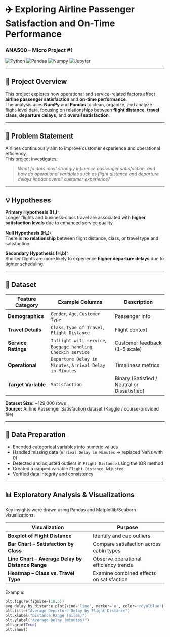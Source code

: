 # ✈️ Exploring Airline Passenger Satisfaction and On-Time Performance  
### ANA500 – Micro Project #1  

![Python](https://img.shields.io/badge/Python-3.10+-blue.svg)
![Pandas](https://img.shields.io/badge/Pandas-Data%20Analysis-green)
![Numpy](https://img.shields.io/badge/Numpy-Scientific%20Computing-orange)
![Jupyter](https://img.shields.io/badge/Jupyter-Notebook-yellow)

---

## 🧠 Project Overview
This project explores how operational and service-related factors affect **airline passenger satisfaction** and **on-time performance**.  
The analysis uses **NumPy** and **Pandas** to clean, organize, and analyze flight-level data, focusing on relationships between **flight distance**, **travel class**, **departure delays**, and **overall satisfaction**.

---

## 🎯 Problem Statement
Airlines continuously aim to improve customer experience and operational efficiency.  
This project investigates:
> *What factors most strongly influence passenger satisfaction, and how do operational variables such as flight distance and departure delays impact overall customer experience?*

---

## 💡 Hypotheses

**Primary Hypothesis (H₁):**  
Longer flights and business-class travel are associated with **higher satisfaction levels** due to enhanced service quality.  

**Null Hypothesis (H₀):**  
There is **no relationship** between flight distance, class, or travel type and satisfaction.  

**Secondary Hypothesis (H₁b):**  
Shorter flights are more likely to experience **higher departure delays** due to tighter scheduling.  


---

## 🧩 Dataset

| Feature Category | Example Columns | Description |
|------------------|-----------------|-------------|
| **Demographics** | `Gender`, `Age`, `Customer Type` | Passenger info |
| **Travel Details** | `Class`, `Type of Travel`, `Flight Distance` | Flight context |
| **Service Ratings** | `Inflight wifi service`, `Baggage handling`, `Checkin service` | Customer feedback (1–5 scale) |
| **Operational** | `Departure Delay in Minutes`, `Arrival Delay in Minutes` | Timeliness metrics |
| **Target Variable** | `Satisfaction` | Binary (Satisfied / Neutral or Dissatisfied) |

**Dataset Size:** ~129,000 rows  
**Source:** Airline Passenger Satisfaction dataset (Kaggle / course-provided file)

---

## 🧹 Data Preparation
- Encoded categorical variables into numeric values  
- Handled missing data (`Arrival Delay in Minutes` → replaced NaNs with 0)  
- Detected and adjusted outliers in `Flight Distance` using the IQR method  
- Created a capped variable `Flight Distance_Adjusted`  
- Verified data integrity and consistency  

---

## 📊 Exploratory Analysis & Visualizations
Key insights were drawn using Pandas and Matplotlib/Seaborn visualizations:

| Visualization | Purpose |
|----------------|----------|
| **Boxplot of Flight Distance** | Identify and cap outliers |
| **Bar Chart – Satisfaction by Class** | Compare satisfaction across cabin types |
| **Line Chart – Average Delay by Distance Range** | Observe operational efficiency trends |
| **Heatmap – Class vs. Travel Type** | Examine combined effects on satisfaction |

Example:
```python
plt.figure(figsize=(10,5))
avg_delay_by_distance.plot(kind='line', marker='o', color='royalblue')
plt.title("Average Departure Delay by Flight Distance")
plt.xlabel("Distance Range (miles)")
plt.ylabel("Average Delay (minutes)")
plt.grid(True)
plt.show()
